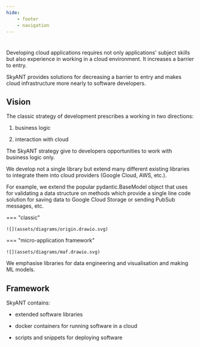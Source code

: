 ```yaml
---
hide:
    - footer
    - navigation
---
```


#


Developing cloud applications requires not only applications' subject skills but also experience in working in a cloud environment. It increases a barrier to entry.

SkyANT provides solutions for decreasing a barrier to entry and makes cloud infrastructure more nearly to software developers.

## Vision

The classic strategy of development prescribes a working in two directions:

1. business logic

2. interaction with cloud


The SkyANT strategy give to developers opportunities to work with business logic only.

We develop not a single library but extend many different existing libraries to integrate them into cloud providers (Google Cloud, AWS, etc.).

For example, we extend the popular pydantic.BaseModel object that uses for validating a data structure on methods which provide a single line code solution for saving data to Google Cloud Storage or sending PubSub messages, etc.


=== "classic"

    ![](assets/diagrams/origin.drawio.svg)


=== "micro-application framework"

    ![](assets/diagrams/maf.drawio.svg)

We emphasise libraries for data engineering and visualisation and making ML models.


## Framework

SkyANT contains:

- extended software libraries

- docker containers for running software in a cloud

- scripts and snippets for deploying software
